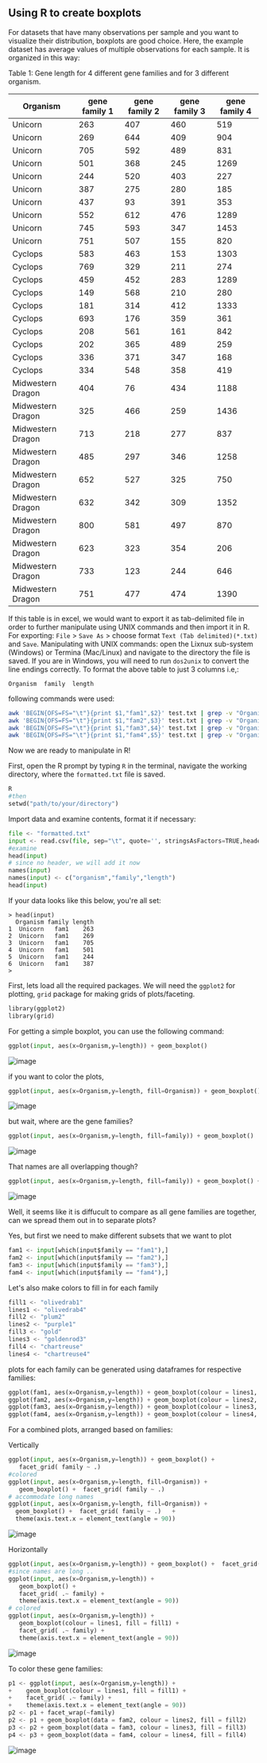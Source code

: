 ## Using R to create boxplots

For datasets that have many observations per sample and you want to visualize their distribution, boxplots are good choice. Here, the example dataset has average values of multiple observations for each sample. It is organized in this way:

Table 1: Gene length for 4 different gene families and for 3 different organism.


| Organism          | gene family 1 | gene family 2 | gene family 3 | gene family 4 |
|-------------------|---------------|---------------|---------------|---------------|
| Unicorn           | 263           | 407           | 460           | 519           |
| Unicorn           | 269           | 644           | 409           | 904           |
| Unicorn           | 705           | 592           | 489           | 831           |
| Unicorn           | 501           | 368           | 245           | 1269          |
| Unicorn           | 244           | 520           | 403           | 227           |
| Unicorn           | 387           | 275           | 280           | 185           |
| Unicorn           | 437           | 93            | 391           | 353           |
| Unicorn           | 552           | 612           | 476           | 1289          |
| Unicorn           | 745           | 593           | 347           | 1453          |
| Unicorn           | 751           | 507           | 155           | 820           |
| Cyclops           | 583           | 463           | 153           | 1303          |
| Cyclops           | 769           | 329           | 211           | 274           |
| Cyclops           | 459           | 452           | 283           | 1289          |
| Cyclops           | 149           | 568           | 210           | 280           |
| Cyclops           | 181           | 314           | 412           | 1333          |
| Cyclops           | 693           | 176           | 359           | 361           |
| Cyclops           | 208           | 561           | 161           | 842           |
| Cyclops           | 202           | 365           | 489           | 259           |
| Cyclops           | 336           | 371           | 347           | 168           |
| Cyclops           | 334           | 548           | 358           | 419           |
| Midwestern Dragon | 404           | 76            | 434           | 1188          |
| Midwestern Dragon | 325           | 466           | 259           | 1436          |
| Midwestern Dragon | 713           | 218           | 277           | 837           |
| Midwestern Dragon | 485           | 297           | 346           | 1258          |
| Midwestern Dragon | 652           | 527           | 325           | 750           |
| Midwestern Dragon | 632           | 342           | 309           | 1352          |
| Midwestern Dragon | 800           | 581           | 497           | 870           |
| Midwestern Dragon | 623           | 323           | 354           | 206           |
| Midwestern Dragon | 733           | 123           | 244           | 646           |
| Midwestern Dragon | 751           | 477           | 474           | 1390          |


 If this table is in excel, we would want to export it as tab-delimited file in order to further manipulate using UNIX commands and then import it in R. For exporting: `File` > `Save As` > choose format `Text (Tab delimited)(*.txt)` and `Save`.
 Manipulating with UNIX commands: open the Lixnux sub-system (Windows) or Termina (Mac/Linux) and navigate to the directory the file is saved. If you are in Windows, you will need to run `dos2unix` to convert the line endings correctly. To format the above table to just 3 columns i.e,:


 ```
Organism  family  length
```

following commands were used:

```bash
awk 'BEGIN{OFS=FS="\t"}{print $1,"fam1",$2}' test.txt | grep -v "Organism" > formatted.txt
awk 'BEGIN{OFS=FS="\t"}{print $1,"fam2",$3}' test.txt | grep -v "Organism">> formatted.txt
awk 'BEGIN{OFS=FS="\t"}{print $1,"fam3",$4}' test.txt | grep -v "Organism" >> formatted.txt
awk 'BEGIN{OFS=FS="\t"}{print $1,"fam4",$5}' test.txt | grep -v "Organism" >> formatted.txt
```

Now we are ready to manipulate in R!

First, open the R prompt by typing `R` in the terminal, navigate the working directory, where the `formatted.txt` file is saved.
```python
R
#then
setwd("path/to/your/directory")
```

Import data and examine contents, format it if necessary:

```python  
file <- "formatted.txt"
input <- read.csv(file, sep="\t", quote='', stringsAsFactors=TRUE,header=FALSE)
#examine
head(input)
# since no header, we will add it now
names(input)
names(input) <- c("organism","family","length")
head(input)
```

If your data looks like this below, you're all set:

```
> head(input)
  Organism family length
1  Unicorn   fam1    263
2  Unicorn   fam1    269
3  Unicorn   fam1    705
4  Unicorn   fam1    501
5  Unicorn   fam1    244
6  Unicorn   fam1    387
>
```

First, lets load all the required packages. We will need the `ggplot2` for plotting, `grid` package for making grids of plots/faceting.

```python
library(ggplot2)
library(grid)
```

For getting a simple boxplot, you can use the following command:

```python
ggplot(input, aes(x=Organism,y=length)) + geom_boxplot()
```

![image](assets/first_plot.png)

if you want to color the plots,

```python
ggplot(input, aes(x=Organism,y=length, fill=Organism)) + geom_boxplot()
```
![image](assets/second_plot.png)

but wait, where are the gene families?

```python
ggplot(input, aes(x=Organism,y=length, fill=family)) + geom_boxplot()
```

![image](assets/third_plot.png)

That names are all overlapping though?

```python
ggplot(input, aes(x=Organism,y=length, fill=family)) + geom_boxplot() + theme(axis.text.x = element_text(angle = 90))
```
![image](assets/fourth_plot.png)

Well, it seems like it is diffucult to compare as all gene families are together, can we spread them out in to separate plots?

Yes, but first we need to make different subsets that we want to plot

```python
fam1 <- input[which(input$family == "fam1"),]
fam2 <- input[which(input$family == "fam2"),]
fam3 <- input[which(input$family == "fam3"),]
fam4 <- input[which(input$family == "fam4"),]
```
Let's also make colors to fill in for each family
```python
fill1 <- "olivedrab1"
lines1 <- "olivedrab4"
fill2 <- "plum2"
lines2 <- "purple1"
fill3 <- "gold"
lines3 <- "goldenrod3"
fill4 <- "chartreuse"
lines4 <- "chartreuse4"
 ```

plots for each family can be generated using dataframes for respective families:

```python
ggplot(fam1, aes(x=Organism,y=length)) + geom_boxplot(colour = lines1, fill = fill1)
ggplot(fam2, aes(x=Organism,y=length)) + geom_boxplot(colour = lines2, fill = fill2)
ggplot(fam3, aes(x=Organism,y=length)) + geom_boxplot(colour = lines3, fill = fill3)
ggplot(fam4, aes(x=Organism,y=length)) + geom_boxplot(colour = lines4, fill = fill4)
```

For a combined plots, arranged based on families:

Vertically
```python
ggplot(input, aes(x=Organism,y=length)) + geom_boxplot() +
   facet_grid( family ~ .)
#colored
ggplot(input, aes(x=Organism,y=length, fill=Organism)) +
   geom_boxplot() +  facet_grid( family ~ .)
# accommodate long names
ggplot(input, aes(x=Organism,y=length, fill=Organism)) +
  geom_boxplot() +  facet_grid( family ~ .)   +
  theme(axis.text.x = element_text(angle = 90))

```
![image](assets/fifthA.png)

Horizontally

```python
ggplot(input, aes(x=Organism,y=length)) + geom_boxplot() +  facet_grid( . ~ family)
#since names are long ..
ggplot(input, aes(x=Organism,y=length)) +
   geom_boxplot() +
   facet_grid( .~ family) +
   theme(axis.text.x = element_text(angle = 90))
# colored
ggplot(input, aes(x=Organism,y=length)) +
   geom_boxplot(colour = lines1, fill = fill1) +
   facet_grid( .~ family) +
   theme(axis.text.x = element_text(angle = 90))
```
![image](assets/fifthB.png)

To color these gene families:


```python
p1 <- ggplot(input, aes(x=Organism,y=length)) +
+    geom_boxplot(colour = lines1, fill = fill1) +
+    facet_grid( .~ family) +
+    theme(axis.text.x = element_text(angle = 90))
p2 <- p1 + facet_wrap(~family)
p2 <- p1 + geom_boxplot(data = fam2, colour = lines2, fill = fill2)
p3 <- p2 + geom_boxplot(data = fam3, colour = lines3, fill = fill3)
p4 <- p3 + geom_boxplot(data = fam4, colour = lines4, fill = fill4)
```

![image](assets/sixth.png)
